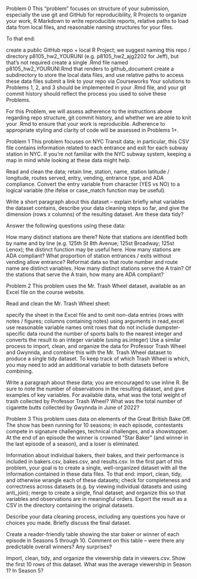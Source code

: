 Problem 0
This “problem” focuses on structure of your submission, especially the use git and GitHub for reproducibility, R Projects to organize your work, R Markdown to write reproducible reports, relative paths to load data from local files, and reasonable naming structures for your files.

To that end:

create a public GitHub repo + local R Project; we suggest naming this repo / directory p8105_hw2_YOURUNI (e.g. p8105_hw2_ajg2202 for Jeff), but that’s not required
create a single .Rmd file named p8105_hw2_YOURUNI.Rmd that renders to github_document
create a subdirectory to store the local data files, and use relative paths to access these data files
submit a link to your repo via Courseworks
Your solutions to Problems 1, 2, and 3 should be implemented in your .Rmd file, and your git commit history should reflect the process you used to solve these Problems.

For this Problem, we will assess adherence to the instructions above regarding repo structure, git commit history, and whether we are able to knit your .Rmd to ensure that your work is reproducible. Adherence to appropriate styling and clarity of code will be assessed in Problems 1+.

Problem 1
This problem focuses on NYC Transit data; in particular, this CSV file contains information related to each entrance and exit for each subway station in NYC. If you’re not familiar with the NYC subway system, keeping a map in mind while looking at these data might help.

Read and clean the data; retain line, station, name, station latitude / longitude, routes served, entry, vending, entrance type, and ADA compliance. Convert the entry variable from character (YES vs NO) to a logical variable (the ifelse or case_match function may be useful).

Write a short paragraph about this dataset – explain briefly what variables the dataset contains, describe your data cleaning steps so far, and give the dimension (rows x columns) of the resulting dataset. Are these data tidy?

Answer the following questions using these data:

How many distinct stations are there? Note that stations are identified both by name and by line (e.g. 125th St 8th Avenue; 125st Broadway; 125st Lenox); the distinct function may be useful here.
How many stations are ADA compliant?
What proportion of station entrances / exits without vending allow entrance?
Reformat data so that route number and route name are distinct variables. How many distinct stations serve the A train? Of the stations that serve the A train, how many are ADA compliant?

Problem 2
This problem uses the Mr. Trash Wheel dataset, available as an Excel file on the course website.

Read and clean the Mr. Trash Wheel sheet:

specify the sheet in the Excel file and to omit non-data entries (rows with notes / figures; columns containing notes) using arguments in read_excel
use reasonable variable names
omit rows that do not include dumpster-specific data
round the number of sports balls to the nearest integer and converts the result to an integer variable (using as.integer)
Use a similar process to import, clean, and organize the data for Professor Trash Wheel and Gwynnda, and combine this with the Mr. Trash Wheel dataset to produce a single tidy dataset. To keep track of which Trash Wheel is which, you may need to add an additional variable to both datasets before combining.

Write a paragraph about these data; you are encouraged to use inline R. Be sure to note the number of observations in the resulting dataset, and give examples of key variables. For available data, what was the total weight of trash collected by Professor Trash Wheel? What was the total number of cigarette butts collected by Gwynnda in June of 2022?

Problem 3
This problem uses data on elements of the Great British Bake Off. The show has been running for 10 seasons; in each episode, contestants compete in signature challenges, technical challenges, and a showstopper. At the end of an episode the winner is crowned “Star Baker” (and winner in the last episode of a season), and a loser is eliminated.

Information about individual bakers, their bakes, and their performance is included in bakers.csv, bakes.csv, and results.csv. In the first part of this problem, your goal is to create a single, well-organized dataset with all the information contained in these data files. To that end: import, clean, tidy, and otherwise wrangle each of these datasets; check for completeness and correctness across datasets (e.g. by viewing individual datasets and using anti_join); merge to create a single, final dataset; and organize this so that variables and observations are in meaningful orders. Export the result as a CSV in the directory containing the original datasets.

Describe your data cleaning process, including any questions you have or choices you made. Briefly discuss the final dataset.

Create a reader-friendly table showing the star baker or winner of each episode in Seasons 5 through 10. Comment on this table – were there any predictable overall winners? Any surprises?

Import, clean, tidy, and organize the viewership data in viewers.csv. Show the first 10 rows of this dataset. What was the average viewership in Season 1? In Season 5?

